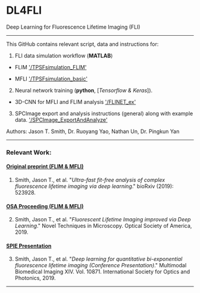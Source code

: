 # DL4FLI
Deep Learning for Fluorescence Lifetime Imaging (FLI)

--------------------------------------------------------------

This GitHub contains relevant script, data and instructions for:
1. FLI data simulation workflow (**MATLAB**)

  * FLIM ['/TPSFsimulation_FLIM'](https://github.com/jasontsmith2718/DL4FLI/tree/master/TPSFsimulation_FLIM)

  * MFLI ['/TPSFsimulation_basic'](https://github.com/jasontsmith2718/DL4FLI/tree/master/TPSFsimulation_basic)

2. Neural network training (**python**, [_Tensorflow & Keras_]).

  * 3D-CNN for MFLI and FLIM analysis ['/FLINET_ex'](https://github.com/jasontsmith2718/DL4FLI/tree/master/FLINET_ex)
  
3. SPCImage export and analysis instructions (general) along with example data. ['/SPCImage_ExportAndAnalyze'](https://github.com/jasontsmith2718/DL4FLI/tree/master/SPCImage_ExportAndAnalyze)

Authors: Jason T. Smith, Dr. Ruoyang Yao, Nathan Un, Dr. Pingkun Yan

--------------------------------------------------------------

### Relevant Work:

#### [Original preprint (FLIM & MFLI)](https://www.biorxiv.org/content/10.1101/523928v1)
1) Smith, Jason T., et al. "_Ultra-fast fit-free analysis of complex fluorescence lifetime imaging via deep learning_." bioRxiv (2019): 523928.

#### [OSA Proceeding (FLIM & MFLI)](https://www.osapublishing.org/abstract.cfm?uri=NTM-2019-NM3C.4)
2) Smith, Jason T., et al. "_Fluorescent Lifetime Imaging improved via Deep Learning_." Novel Techniques in Microscopy. Optical Society of America, 2019.

#### [SPIE Presentation](https://www.spiedigitallibrary.org/conference-proceedings-of-spie/10871/108710J/Deep-learning-for-quantitative-bi-exponential-fluorescence-lifetime-imaging-Conference/10.1117/12.2509857.short)
3) Smith, Jason T., et al. "_Deep learning for quantitative bi-exponential fluorescence lifetime imaging (Conference Presentation)_." Multimodal Biomedical Imaging XIV. Vol. 10871. International Society for Optics and Photonics, 2019.


--------------------------------------------------------------


